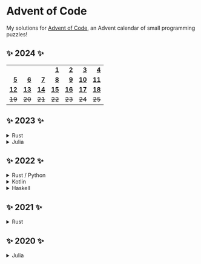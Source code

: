 # Advent of Code

My solutions for [Advent of Code](https://adventofcode.com/about), an Advent calendar of small programming puzzles!

## ✨ 2024 ✨

[24-1]: julia/2024/day01.jl
[24-2]: julia/2024/day02.jl
[24-3]: julia/2024/day03.jl
[24-4]: julia/2024/day04.jl
[24-5]: julia/2024/day05.jl
[24-6]: julia/2024/day06.jl
[24-7]: julia/2024/day07.jl
[24-8]: julia/2024/day08.jl
[24-9]: julia/2024/day09.jl
[24-10]: julia/2024/day10.jl
[24-11]: julia/2024/day11.jl
[24-12]: julia/2024/day12.jl
[24-13]: julia/2024/day13.jl
[24-14]: julia/2024/day14.jl
[24-15]: julia/2024/day15.jl
[24-16]: julia/2024/day16.jl
[24-17]: julia/2024/day17.jl
[24-18]: julia/2024/day18.jl

|                 |                 |                 |                 |                 |                 |                 |
| --------------: | --------------: | --------------: | --------------: | --------------: | --------------: | --------------: |
|                 |                 |                 |   **[1][24-1]** |   **[2][24-2]** |   **[3][24-3]** |   **[4][24-4]** |
|   **[5][24-5]** |   **[6][24-6]** |   **[7][24-7]** |   **[8][24-8]** |   **[9][24-9]** | **[10][24-10]** | **[11][24-11]** |
| **[12][24-12]** | **[13][24-13]** | **[14][24-14]** | **[15][24-15]** | **[16][24-16]** | **[17][24-17]** | **[18][24-18]** |
|          ~~19~~ |          ~~20~~ |          ~~21~~ |          ~~22~~ |          ~~23~~ |          ~~24~~ |          ~~25~~ |

## ✨ 2023 ✨

<details>
  <summary>Rust</summary>

[23-1]: rust/2023/src/solutions/day01.rs
[23-2]: rust/2023/src/solutions/day02.rs
[23-3]: rust/2023/src/solutions/day03.rs
[23-4]: rust/2023/src/solutions/day04.rs
[23-5]: rust/2023/src/solutions/day05.rs
[23-6]: rust/2023/src/solutions/day06.rs
[23-7]: rust/2023/src/solutions/day07.rs
[23-8]: rust/2023/src/solutions/day08.rs
[23-9]: rust/2023/src/solutions/day09.rs
[23-10]: rust/2023/src/solutions/day10.rs
[23-11]: rust/2023/src/solutions/day11.rs
[23-14]: rust/2023/src/solutions/day14.rs
[23-15]: rust/2023/src/solutions/day15.rs

|               |               |                 |                 |               |                   |                 |
| ------------: | ------------: | --------------: | --------------: | ------------: | ----------------: | --------------: |
|               |               |                 |   **[1][23-1]** | **[2][23-2]** |     **[3][23-3]** |   **[4][23-4]** |
| **[5][23-5]** | **[6][23-6]** |   **[7][23-7]** |   **[8][23-8]** | **[9][23-9]** | **[10][23-10]** ¹ | **[11][23-11]** |
|        ~~12~~ |        ~~13~~ | **[14][23-14]** | **[15][23-15]** |        ~~16~~ |            ~~17~~ |          ~~18~~ |
|        ~~19~~ |        ~~20~~ |          ~~21~~ |          ~~22~~ |        ~~23~~ |            ~~24~~ |          ~~25~~ |

¹ Solved only P1

</details>

<details>
  <summary>Julia</summary>

[23-1-Julia]: julia/2023/day01.jl
[23-2-Julia]: julia/2023/day02.jl
[23-16-Julia]: julia/2023/day16.jl

|        |        |        |                     |                       |        |        |
| -----: | -----: | -----: | ------------------: | --------------------: | -----: | -----: |
|        |        |        | **[1][23-1-Julia]** |   **[2][23-2-Julia]** |  ~~3~~ |  ~~4~~ |
|  ~~5~~ |  ~~6~~ |  ~~7~~ |               ~~8~~ |                 ~~9~~ | ~~10~~ | ~~11~~ |
| ~~12~~ | ~~13~~ | ~~14~~ |              ~~15~~ | **[16][23-16-Julia]** | ~~17~~ | ~~18~~ |
| ~~19~~ | ~~20~~ | ~~21~~ |              ~~22~~ |                ~~23~~ | ~~24~~ | ~~25~~ |

</details>

## ✨ 2022 ✨

<details>
  <summary>Rust / Python</summary>

[22-1]: rust/2022/src/solutions/day01.rs
[22-2]: rust/2022/src/solutions/day02.rs
[22-3]: rust/2022/src/solutions/day03.rs
[22-4]: rust/2022/src/solutions/day04.rs
[22-5]: rust/2022/src/solutions/day05.rs
[22-6]: rust/2022/src/solutions/day06.rs
[22-7]: rust/2022/src/solutions/day07/solve.py
[22-8]: rust/2022/src/solutions/day08.rs
[22-9]: rust/2022/src/solutions/day09.rs
[22-10]: rust/2022/src/solutions/day10.rs
[22-11]: rust/2022/src/solutions/day11.rs
[22-12]: rust/2022/src/solutions/day12.rs
[22-13]: rust/2022/src/solutions/day13/solve.py
[22-14]: rust/2022/src/solutions/day14.rs
[22-15]: rust/2022/src/solutions/day15.rs
[22-18]: rust/2022/src/solutions/day18.rs
[22-20]: rust/2022/src/solutions/day20.rs

|                 |                 |                 |                   |               |                 |                   |
| --------------: | --------------: | --------------: | ----------------: | ------------: | --------------: | ----------------: |
|                 |                 |                 |     **[1][22-1]** | **[2][22-2]** |   **[3][22-3]** |     **[4][22-4]** |
|   **[5][22-5]** |   **[6][22-6]** |   **[7][22-7]** |     **[8][22-8]** | **[9][22-9]** | **[10][22-10]** | **[11][22-11]** ² |
| **[12][22-12]** | **[13][22-13]** | **[14][22-14]** | **[15][22-15]** ¹ |        ~~16~~ |          ~~17~~ | **[18][22-18]** ¹ |
|          ~~19~~ | **[20][22-20]** |          ~~21~~ |            ~~22~~ |        ~~23~~ |          ~~24~~ |            ~~25~~ |

¹ Solved only P1

² Assistance for P2

</details>

<details>
  <summary>Kotlin</summary>

[22-1-Kotlin]: kotlin/2022/src/main/kotlin/Day1.kt
[22-2-Kotlin]: kotlin/2022/src/main/kotlin/Day2.kt
[22-3-Kotlin]: kotlin/2022/src/main/kotlin/Day3.kt
[22-4-Kotlin]: kotlin/2022/src/main/kotlin/Day4.kt
[22-5-Kotlin]: kotlin/2022/src/main/kotlin/Day5.kt

|                      |        |        |                      |                      |                      |                      |
| -------------------: | -----: | -----: | -------------------: | -------------------: | -------------------: | -------------------: |
|                      |        |        | **[1][22-1-Kotlin]** | **[2][22-2-Kotlin]** | **[3][22-3-Kotlin]** | **[4][22-4-Kotlin]** |
| **[5][22-5-Kotlin]** |  ~~6~~ |  ~~7~~ |                ~~8~~ |                ~~9~~ |               ~~10~~ |               ~~11~~ |
|               ~~12~~ | ~~13~~ | ~~14~~ |               ~~15~~ |               ~~16~~ |               ~~17~~ |               ~~18~~ |
|               ~~19~~ | ~~20~~ | ~~21~~ |               ~~22~~ |               ~~23~~ |               ~~24~~ |               ~~25~~ |

</details>

<details>
  <summary>Haskell</summary>
  
[22-1-Haskell]: haskell/2022/src/day01.hs
[22-2-Haskell]: haskell/2022/src/day02.hs
[22-3-Haskell]: haskell/2022/src/day03.hs
[22-4-Haskell]: haskell/2022/src/day04.hs
[22-5-Haskell]: haskell/2022/src/day05.hs

|                       |        |        |                       |                       |                       |                       |
| --------------------: | -----: | -----: | --------------------: | --------------------: | --------------------: | --------------------: |
|                       |        |        | **[1][22-1-Haskell]** | **[2][22-2-Haskell]** | **[3][22-3-Haskell]** | **[4][22-4-Haskell]** |
| **[5][22-5-Haskell]** |  ~~6~~ |  ~~7~~ |                 ~~8~~ |                 ~~9~~ |                ~~10~~ |                ~~11~~ |
|                ~~12~~ | ~~13~~ | ~~14~~ |                ~~15~~ |                ~~16~~ |                ~~17~~ |                ~~18~~ |
|                ~~19~~ | ~~20~~ | ~~21~~ |                ~~22~~ |                ~~23~~ |                ~~24~~ |                ~~25~~ |

</details>

## ✨ 2021 ✨

<details>
  <summary>Rust</summary>

[21-15]: rust/2021/src/solutions/day15.rs

|        |        |        |                 |        |        |        |
| -----: | -----: | -----: | --------------: | -----: | -----: | -----: |
|        |        |        |           ~~1~~ |  ~~2~~ |  ~~3~~ |  ~~4~~ |
|  ~~5~~ |  ~~6~~ |  ~~7~~ |           ~~8~~ |  ~~9~~ | ~~10~~ | ~~11~~ |
| ~~12~~ | ~~13~~ | ~~14~~ | **[15][21-15]** | ~~16~~ | ~~17~~ | ~~18~~ |
| ~~19~~ | ~~20~~ | ~~21~~ |          ~~22~~ | ~~23~~ | ~~24~~ | ~~25~~ |

</details>

## ✨ 2020 ✨

<details>
  <summary>Julia</summary>

[20-10]: julia/2020/day10.jl

|        |        |        |        |        |                 |        |
| -----: | -----: | -----: | -----: | -----: | --------------: | -----: |
|        |        |        |  ~~1~~ |  ~~2~~ |           ~~3~~ |  ~~4~~ |
|  ~~5~~ |  ~~6~~ |  ~~7~~ |  ~~8~~ |  ~~9~~ | **[10][20-10]** | ~~11~~ |
| ~~12~~ | ~~13~~ | ~~14~~ | ~~15~~ | ~~16~~ |          ~~17~~ | ~~18~~ |
| ~~19~~ | ~~20~~ | ~~21~~ | ~~22~~ | ~~23~~ |          ~~24~~ | ~~25~~ |

</details>
